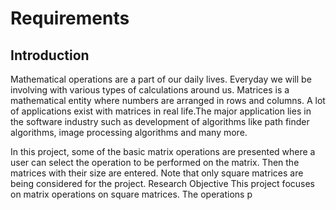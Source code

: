 # Requirements
## Introduction

Mathematical operations are a part of our daily lives. Everyday we will be involving with various types of calculations around us. Matrices is a mathematical entity where numbers are arranged in rows and columns. A lot of applications exist with matrices in real life.The major application lies in the software industry such as development of algorithms like path finder algorithms, image processing algorithms and many more.

In this project, some of the basic matrix operations are presented where a user can select the operation to be performed on the matrix. Then the matrices with their size are entered. Note that only square matrices are being considered for the project.
Research
Objective
This project focuses on matrix operations on square matrices. The operations p
